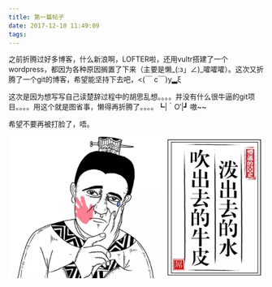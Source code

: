 ```yaml
---
title: 第一篇帖子
date: 2017-12-10 11:49:09
tags:
---
```

之前折腾过好多博客，什么新浪啊，LOFTER啦，还用vultr搭建了一个wordpress，都因为各种原因搁置了下来（主要是懒_(:з」∠)_嚯嚯嚯）。这次又折腾了一个git的博客，希望能坚持下去吧，<(￣ c￣)y▂ξ

这次是因为想写写自己读楚辞过程中的胡思乱想。。。。并没有什么很牛逼的git项目。。。。用这个就是图省事，懒得再折腾了。。。。┗|｀O′|┛ 嗷~~

希望不要再被打脸了，唔。

![](/images/dalian.png)
